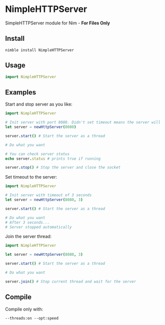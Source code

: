 # NimpleHTTPServer
SimpleHTTPServer module for Nim - **For Files Only**

## Install
```
nimble install NimpleHTTPServer
```

## Usage
```Nim
import NimpleHTTPServer
```

## Examples
Start and stop server as you like:
```Nim
import NimpleHTTPServer

# Init server with port 8080. Didn't set timeout means the server will run forever
let server = newHttpServer(8080)

server.start() # Start the server as a thread

# Do what you want

# You can check server status
echo server.status # prints true if running

server.stop() # Stop the server and close the socket
```

Set timeout to the server:
```Nim
import NimpleHTTPServer

# Init server with timeout of 3 seconds
let server = newHttpServer(8080, 3)

server.start() # Start the server as a thread

# Do what you want
# After 3 seconds...
# Server stopped automatically
```

Join the server thread:
```Nim
import NimpleHTTPServer

let server = newHttpServer(8080, 3)

server.start() # Start the server as a thread

# Do what you want

server.join() # Stop current thread and wait for the server
```

## Compile
Compile only with:
```
--threads:on --opt:speed
```
